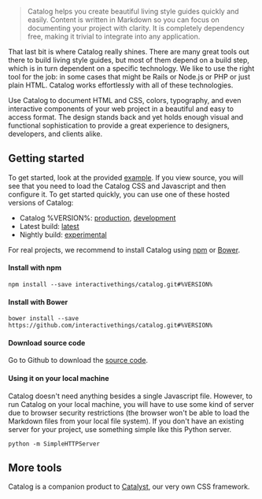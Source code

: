 > Catalog helps you create beautiful living style guides quickly and easily. Content is written in Markdown so you can focus on documenting your project with clarity. It is completely dependency free, making it trivial to integrate into any application.

That last bit is where Catalog really shines. There are many great tools out there to build living style guides, but most of them depend on a build step, which is in turn dependent on a specific technology. We like to use the right tool for the job: in some cases that might be Rails or Node.js or PHP or just plain HTML. Catalog works effortlessly with all of these technologies.

Use Catalog to document HTML and CSS, colors, typography, and even interactive components of your web project in a beautiful and easy to access format. The design stands back and yet holds enough visual and functional sophistication to provide a great experience to designers, developers, and clients alike.

## Getting started

To get started, look at the provided [example](#/example). If you view source, you will see that you need to load the Catalog CSS and Javascript and then configure it. To get started quickly, you can use one of these hosted versions of Catalog:

* Catalog %VERSION%: [production](http://interactivethings.github.io/catalog/%VERSION%/catalog.min.js), [development](http://interactivethings.github.io/catalog/%VERSION%/catalog.js)
* Latest build: [latest](http://interactivethings.github.io/catalog/catalog.js)
* Nightly build: [experimental](http://interactivethings.github.io/catalog/nightly/catalog.js)

For real projects, we recommend to install Catalog using [npm](https://www.npmjs.org/) or [Bower](http://bower.io/).

#### Install with npm

```code
npm install --save interactivethings/catalog.git#%VERSION%
```

#### Install with Bower

```code
bower install --save https://github.com/interactivethings/catalog.git#%VERSION%
```

#### Download source code

Go to Github to download the [source code](https://github.com/interactivethings/catalog/).

#### Using it on your local machine

Catalog doesn't need anything besides a single Javascript file. However, to run Catalog on your local machine, you will have to use some kind of server due to browser security restrictions (the browser won't be able to load the Markdown files from your local file system). If you don't have an existing server for your project, use something simple like this Python server.

```code
python -m SimpleHTTPServer
```

## More tools

Catalog is a companion product to [Catalyst](http://interactivethings.github.io/catalyst/), our very own CSS framework.


